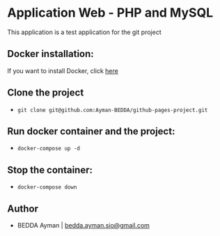 # Application Web - PHP and MySQL

This application is a test application for the git project

## Docker installation:

If you want to install Docker, click [here](https://docs.docker.com/engine/install/debian/) 

## Clone the project

 - `git clone git@github.com:Ayman-BEDDA/github-pages-project.git`

## Run docker container and the project:

- `docker-compose up -d`

## Stop the container:

 - `docker-compose down`

## Author

 - BEDDA Ayman | bedda.ayman.sio@gmail.com



